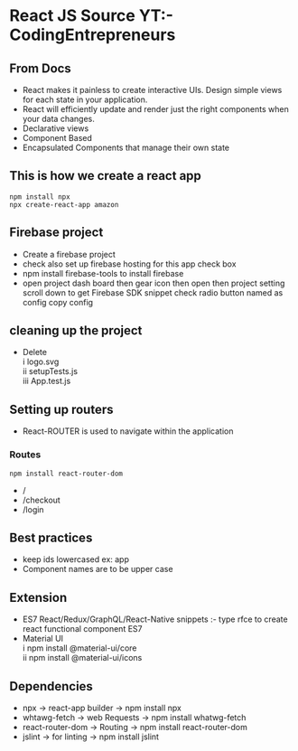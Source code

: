 # React JS Source YT:- CodingEntrepreneurs

## From Docs


   * React makes it painless to create interactive UIs. Design simple views for each state in your application.
   * React will efficiently update and render just the right components when your data changes.
   * Declarative views
   * Component Based
   * Encapsulated Components that manage their own state
   

## This is how we create a react app

```
npm install npx
npx create-react-app amazon

```




## Firebase project

   * Create a firebase project  
   * check also set up firebase hosting for this app check box
   * npm install firebase-tools to install firebase
   * open project dash board then gear icon then open then project setting scroll down to get Firebase 
   SDK snippet check radio button named as config copy config
   
## cleaning up the project

   * Delete  
         i logo.svg  
         ii setupTests.js  
         iii App.test.js 

## Setting up routers
   * React-ROUTER is used to navigate within the application

### Routes
   ```
   npm install react-router-dom
   ```
   * /
   * /checkout
   * /login
   

## Best practices
* keep ids lowercased ex: app
* Component names are to be upper case

## Extension
* ES7 React/Redux/GraphQL/React-Native snippets :- type rfce to create react functional component ES7
* Material UI  
 i npm install @material-ui/core  
 ii npm install @material-ui/icons  

## Dependencies
* npx -> react-app builder -> npm install npx
* whtawg-fetch -> web Requests -> npm install whatwg-fetch
* react-router-dom -> Routing -> npm install react-router-dom
* jslint -> for linting -> npm install jslint